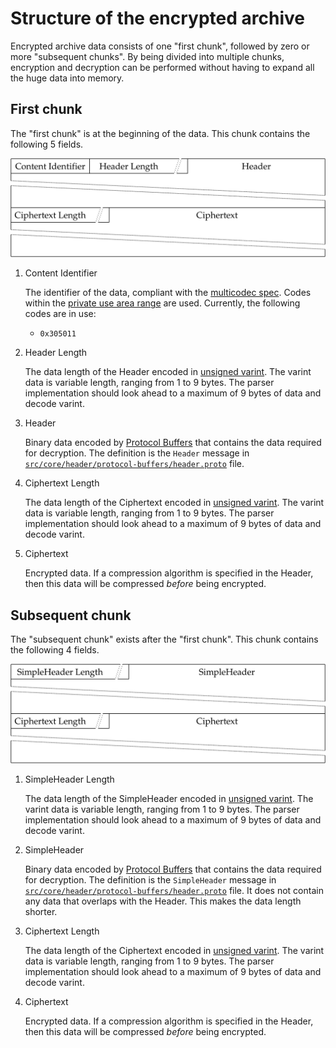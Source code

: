# Structure of the encrypted archive

[unsigned varint]: https://github.com/multiformats/unsigned-varint
[multicodec spec]: https://github.com/multiformats/multicodec
[Protocol Buffers]: https://developers.google.com/protocol-buffers/
[`src/core/header/protocol-buffers/header.proto`]: ../src/core/header/protocol-buffers/header.proto

Encrypted archive data consists of one "first chunk", followed by zero or more "subsequent chunks".
By being divided into multiple chunks, encryption and decryption can be performed without having to expand all the huge data into memory.

## First chunk

The "first chunk" is at the beginning of the data. This chunk contains the following 5 fields.

![](./first-chunk.svg)

1. Content Identifier

    The identifier of the data, compliant with the [multicodec spec].
    Codes within the [private use area range](https://github.com/multiformats/multicodec#private-use-area) are used.
    Currently, the following codes are in use:

    * `0x305011`

2. Header Length

    The data length of the Header encoded in [unsigned varint].
    The varint data is variable length, ranging from 1 to 9 bytes.
    The parser implementation should look ahead to a maximum of 9 bytes of data and decode varint.

3. Header

    Binary data encoded by [Protocol Buffers] that contains the data required for decryption.
    The definition is the `Header` message in [`src/core/header/protocol-buffers/header.proto`] file.

4. Ciphertext Length

    The data length of the Ciphertext encoded in [unsigned varint].
    The varint data is variable length, ranging from 1 to 9 bytes.
    The parser implementation should look ahead to a maximum of 9 bytes of data and decode varint.

5. Ciphertext

    Encrypted data.
    If a compression algorithm is specified in the Header, then this data will be compressed *before* being encrypted.

## Subsequent chunk

The "subsequent chunk" exists after the "first chunk". This chunk contains the following 4 fields.

![](./subsequent-chunk.svg)

1. SimpleHeader Length

    The data length of the SimpleHeader encoded in [unsigned varint].
    The varint data is variable length, ranging from 1 to 9 bytes.
    The parser implementation should look ahead to a maximum of 9 bytes of data and decode varint.

2. SimpleHeader

    Binary data encoded by [Protocol Buffers] that contains the data required for decryption.
    The definition is the `SimpleHeader` message in [`src/core/header/protocol-buffers/header.proto`] file.
    It does not contain any data that overlaps with the Header. This makes the data length shorter.

3. Ciphertext Length

    The data length of the Ciphertext encoded in [unsigned varint].
    The varint data is variable length, ranging from 1 to 9 bytes.
    The parser implementation should look ahead to a maximum of 9 bytes of data and decode varint.

4. Ciphertext

    Encrypted data.
    If a compression algorithm is specified in the Header, then this data will be compressed *before* being encrypted.

